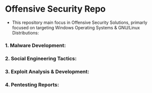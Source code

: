 # Offensive Security Repo

- This repository main focus in Offensive Security Solutions, primarly focused on targeting Windows Operating Systems & GNU/Linux Distributions:

### 1. Malware Development:
### 2. Social Engineering Tactics:
### 3. Exploit Analysis & Development:
### 4. Pentesting Reports:

